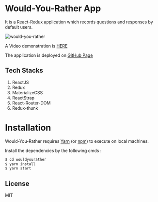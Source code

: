 # Would-You-Rather App
It is a React-Redux application which records questions and responses by default users. 

![would-you-rather](https://upload.cc/i1/2019/09/05/sVSbMd.png)


A Video demonstration is [HERE](https://youtu.be/cRJgxwL-Kvk)

The application is deployed on [GitHub Page](https://peterhychan.github.io/wouldyourather/)

## Tech Stacks
1. ReactJS
2. Redux
3. MaterializeCSS
4. ReactStrap
5. React-Router-DOM
6. Redux-thunk

# Installation

Would-You-Rather requires [Yarn](https://yarnpkg.com/en/) (or [npm](https://npmjs.com/)) to execute on local machines.

Install the dependencies by the following cmds :
```sh
$ cd wouldyourather
$ yarn install
$ yarn start
```
License
----
MIT
